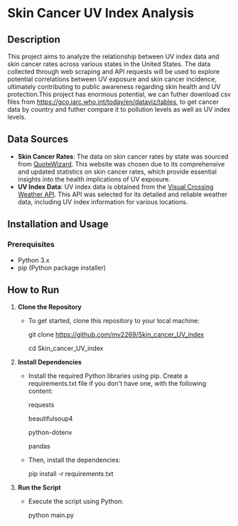 # Skin Cancer UV Index Analysis

## Description
This project aims to analyze the relationship between UV index data and skin cancer rates across various states in the United States. The data collected through web scraping and API requests will be used to explore potential correlations between UV exposure and skin cancer incidence, ultimately contributing to public awareness regarding skin health and UV protection.This project has enormous potential, we can futher download csv files from https://gco.iarc.who.int/today/en/dataviz/tables, to get cancer data by country and futher compare it to pollution levels as well as UV index levels.

## Data Sources
- **Skin Cancer Rates**: The data on skin cancer rates by state was sourced from [QuoteWizard](https://quotewizard.com/news/skin-cancer-rates-by-state). This website was chosen due to its comprehensive and updated statistics on skin cancer rates, which provide essential insights into the health implications of UV exposure.
- **UV Index Data**: UV index data is obtained from the [Visual Crossing Weather API](https://www.visualcrossing.com/weather-api). This API was selected for its detailed and reliable weather data, including UV index information for various locations.

## Installation and Usage

### Prerequisites
- Python 3.x
- pip (Python package installer)


## How to Run

1. **Clone the Repository**

   - To get started, clone this repository to your local machine:

       git clone https://github.com/mv2269/Skin_cancer_UV_index

       cd Skin_cancer_UV_index

3. **Install Dependencies**

    - Install the required Python libraries using pip. Create a requirements.txt file if you don't have one, with the following content:

        requests

        beautifulsoup4

        python-dotenv

        pandas



    - Then, install the dependencies:

        pip install -r requirements.txt

4. **Run the Script**

    - Execute the script using Python:

        python main.py




